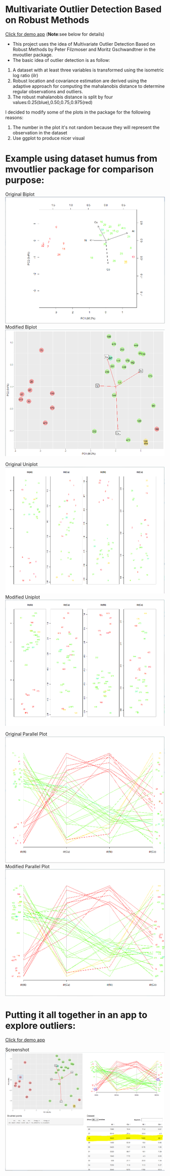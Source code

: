 # Multivariate Outlier Detection Based on Robust Methods   
[Click for demo app](https://kechin.shinyapps.io/mvoutlier_own/) (**Note**:see below for details)
- This project uses the idea of Multivariate Outlier Detection Based on Robust Methods by Peter Filzmoser and Moritz Gschwandtner in the mvoutlier package. 
- The basic idea of outlier detection is as follow:
1) A dataset with at least three variables is transformed using the isometric log ratio (ilr)
2) Robust location and covariance estimation are derived using the adaptive approach for computing the mahalanobis distance to determine regular observations and outliers.
3) The robust mahalanobis distance is split by four values:0.25(blue),0.50,0.75,0.975(red)   

I decided to modify some of the plots in the package for the following reasons:
1) The number in the plot it's not random because they will represent the observation in the dataset
2) Use ggplot to produce nicer visual

# Example using dataset humus from mvoutlier package for comparison purpose:

Original Biplot
![Original_bi](/images/bi_orig.png)   
Modified Biplot
![own_bi](/images/bi_own.png)

Original Uniplot
![Original](/images/uni_orig.png)   
Modified Uniplot
![Own](/images/uni_own.png)

Original Parallel Plot
![Original_par](/images/par_orig.png)   
Modified Parallel Plot
![mod_par](/images/par_own.png)

# Putting it all together in an app to explore outliers:
[Click for demo app](https://kechin.shinyapps.io/mvoutlier_own/)

Screenshot
![Demo](/images/demos2.PNG)







